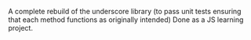 A complete rebuild of the underscore library (to pass unit tests ensuring that each method functions as originally intended)
Done as a JS learning project.
